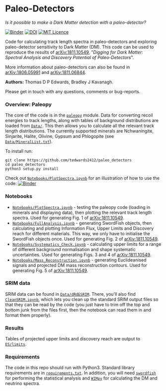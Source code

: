 # Paleo-Detectors

*Is it possible to make a Dark Matter detection with a paleo-detector?*

[![Binder](https://mybinder.org/badge_logo.svg)](https://mybinder.org/v2/gh/tedwards2412/paleo_detectors/master?filepath=Notebooks%2FPlotSpectra.ipynb) [![DOI](https://zenodo.org/badge/142072044.svg)](https://zenodo.org/badge/latestdoi/142072044)  [![MIT Licence](https://badges.frapsoft.com/os/mit/mit.svg?v=103)](https://opensource.org/licenses/mit-license.php)

Code for calculating track length spectra in paleo-detectors and exploring paleo-detector sensitivity to Dark Matter (DM). This code can be used to reproduce the results of [arXiv:1811.10549](http://arxiv.org/abs/1811.10549), "*Digging for Dark Matter: Spectral Analysis and Discovery Potential of Paleo-Detectors*".

More information about paleo-detectors can also be found in [arXiv:1806.05991](http://arxiv.org/abs/1806.05991) and [arXiv:1811.06844](http://arxiv.org/abs/1811.06844).

**Authors:** Thomas D P Edwards, Bradley J Kavanagh.

Please get in touch with any questions, comments or bug-reports.

### Overview: Paleopy

The core of the code is in the [`paleopy`](paleopy) module. Data for converting recoil energies to track lengths, along with tables of background distributions are loaded from [`Data/`](Data). This then allows you to calculate all the relevant track length distributions. The currently supported minerals are Nchwaningite, Sinjarite, Halite, Olivine, Gypsum and Phlogopite (see [`Data/MineralList.txt`](Data/MineralList.txt)).

To install run:

    git clone https://github.com/tedwards2412/paleo_detectors
    cd paleo_detectors
    python3 setup.py install

Check out [`Notebooks/PlotSpectra.ipynb`](Notebooks/PlotSpectra.ipynb) for an illustration of how to use the code: [![Binder](https://mybinder.org/badge_logo.svg)](https://mybinder.org/v2/gh/tedwards2412/paleo_detectors/master?filepath=Notebooks%2FPlotSpectra.ipynb)


### Notebooks

*  [`Notebooks/PlotSpectra.ipynb`](Notebooks/PlotSpectra.ipynb) - testing the paleopy code (loading in minerals and displaying data), then plotting the relevant track length spectra. Used for generating Fig. 1 of [arXiv:1811.10549](http://arxiv.org/abs/1811.10549).
* [`Notebooks/FullAnalysis.ipynb`](Notebooks/FullAnalysis.ipynb) - generating SwordFish objects, then calculating and plotting Information Flux, Upper Limits and Discovery reach for different materials. This way, we only have to initialise the SwordFish objects once. Used for generating Fig. 2 of [arXiv:1811.10549](http://arxiv.org/abs/1811.10549).
* [`Notebooks/Systematics_Check.ipynb`](Notebooks/Systematics_Check.ipynb) - calculating upper limits for a range of different background normalisation and shape systematic uncertainties. Used for generating Figs. 3 and 4 of [arXiv:1811.10549](http://arxiv.org/abs/1811.10549).
* [`Notebooks/Mass_Reconstruction.ipynb`](Notebooks/Mass_Reconstruction.ipynb) -  generating Euclideanised signals and projected DM mass reconstruction contours. Used for generating Fig. 5 of [arXiv:1811.10549](http://arxiv.org/abs/1811.10549).


### SRIM data

SRIM data can be found in [`Data/dRdESRIM`](Data/dRdESRIM). There, you'll also find [`CleanSRIM.ipynb`](Data/dRdESRIM/CleanSRIM.ipynb), which lets you clean up the standard SRIM output files so that they can be read by the code (you just have to trim off the top and bottom junk from the files first, then the notebook can read them in and format them properly).

### Results

Tables of projected upper limits and discovery reach are output to [`ES/limits`](ES/limits).

### Requirements

The code in this repo should run with Python3. Standard library requirements are in [`requirements.txt`](requirements.txt). In addition, you will need [`swordfish`](https://github.com/cweniger/swordfish) for performing the statistical analysis and [`WIMpy`](https://github.com/bradkav/WIMpy_NREFT) for calculating the DM and neutrino spectra. 
